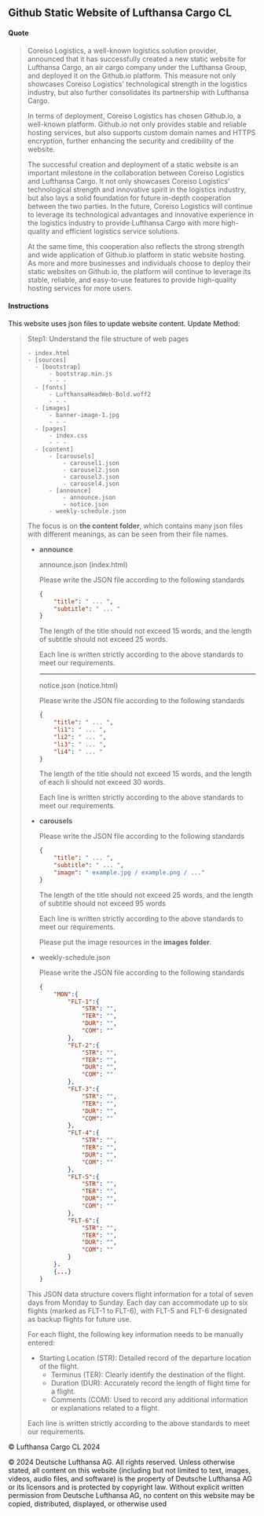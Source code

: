 ## Github Static Website of Lufthansa Cargo CL

#### Quote

> Coreiso Logistics, a well-known logistics solution provider, announced that it has successfully created a new static website for Lufthansa Cargo, an air cargo company under the Lufthansa Group, and deployed it on the Github.io platform. This measure not only showcases Coreiso Logistics' technological strength in the logistics industry, but also further consolidates its partnership with Lufthansa Cargo.
>
> In terms of deployment, Coreiso Logistics has chosen Github.io, a well-known platform. Github.io not only provides stable and reliable hosting services, but also supports custom domain names and HTTPS encryption, further enhancing the security and credibility of the website.
>
> The successful creation and deployment of a static website is an important milestone in the collaboration between Coreiso Logistics and Lufthansa Cargo. It not only showcases Coreiso Logistics' technological strength and innovative spirit in the logistics industry, but also lays a solid foundation for future in-depth cooperation between the two parties. In the future, Coreiso Logistics will continue to leverage its technological advantages and innovative experience in the logistics industry to provide Lufthansa Cargo with more high-quality and efficient logistics service solutions.
>
> At the same time, this cooperation also reflects the strong strength and wide application of Github.io platform in static website hosting. As more and more businesses and individuals choose to deploy their static websites on Github.io, the platform will continue to leverage its stable, reliable, and easy-to-use features to provide high-quality hosting services for more users.



#### Instructions

This website uses json files to update website content.
Update Method:

> Step1: Understand the file structure of web pages
>
> ```
> - index.html
> - [sources]
> 	- [bootstrap]
> 		- bootstrap.min.js
> 		- - -
> 	- [fonts]
> 		- LufthansaHeadWeb-Bold.woff2
> 		- - -
> 	- [images]
> 		- banner-image-1.jpg
> 		- - -
> 	- [pages]
> 		- index.css
> 		- - -
> 	- [content]
> 		- [carousels]
> 			- carousel1.json
> 			- carousel2.json
> 			- carousel3.json
> 			- carousel4.json
> 		- [announce]
> 			- announce.json
> 			- notice.json
> 		- weekly-schedule.json
> ```
>
> The focus is on **the content folder**, which contains many json files with different meanings, as can be seen from their file names.
>
> - **announce**
>
>   announce.json (index.html)
>
>   Please write the JSON file according to the following standards
>
>   ```json
>   {
>       "title": " ... ",
>       "subtitle": " ... "
>   }
>   ```
>
>   The length of the title should not exceed 15 words, and the length of subtitle should not exceed 25 words.
>
>   Each line is written strictly according to the above standards to meet our requirements.
>
>   ---
>
>   notice.json (notice.html)
>
>   Please write the JSON file according to the following standards
>
>   ```json
>   {
>       "title": " ... ",
>       "li1": " ... ",
>       "li2": " ... ",
>       "li3": " ... ",
>       "li4": " ... "
>   }
>   ```
>
>   The length of the title should not exceed 15 words, and the length of each li should not exceed 30 words.
>
>   Each line is written strictly according to the above standards to meet our requirements.
>
> - **carousels**
>
>   Please write the JSON file according to the following standards
>
>   ```json
>   {
>       "title": " ... ",
>       "subtitle": " ... ",
>       "image": " example.jpg / example.png / ..."
>   }
>   ```
>
>   The length of the title should not exceed 25 words, and the length of subtitle should not exceed 95 words
>
>   Each line is written strictly according to the above standards to meet our requirements.
>
>   Please put the image resources in the **images folder**.
>
> - weekly-schedule.json
>
>   Please write the JSON file according to the following standards
>
>   ```json
>   {
>       "MON":{
>           "FLT-1":{
>               "STR": "",
>               "TER": "",
>               "DUR": "",
>               "COM": ""
>           },
>           "FLT-2":{
>               "STR": "",
>               "TER": "",
>               "DUR": "",
>               "COM": ""
>           },
>           "FLT-3":{
>               "STR": "",
>               "TER": "",
>               "DUR": "",
>               "COM": ""
>           },
>           "FLT-4":{
>               "STR": "",
>               "TER": "",
>               "DUR": "",
>               "COM": ""
>           },
>           "FLT-5":{
>               "STR": "",
>               "TER": "",
>               "DUR": "",
>               "COM": ""
>           },
>           "FLT-6":{
>               "STR": "",
>               "TER": "",
>               "DUR": "",
>               "COM": ""
>           }
>       }.
>       {...}
>   }
>   ```
>   
>This JSON data structure covers flight information for a total of seven days from Monday to Sunday. Each day can accommodate up to six flights (marked as FLT-1 to FLT-6), with FLT-5 and FLT-6 designated as backup flights for future use.
>   
>For each flight, the following key information needs to be manually entered:
>   
>- Starting Location (STR): Detailed record of the departure location of the flight.
>   - Terminus (TER): Clearly identify the destination of the flight.
>   - Duration (DUR): Accurately record the length of flight time for a flight.
>   - Comments (COM): Used to record any additional information or explanations related to a flight.
>   
>Each line is written strictly according to the above standards to meet our requirements.



&COPY; Lufthansa Cargo CL 2024

© 2024 Deutsche Lufthansa AG. All rights reserved. Unless otherwise stated, all content on this website (including but not limited to text, images, videos, audio files, and software) is the property of Deutsche Lufthansa AG or its licensors and is protected by copyright law. Without explicit written permission from Deutsche Lufthansa AG, no content on this website may be copied, distributed, displayed, or otherwise used